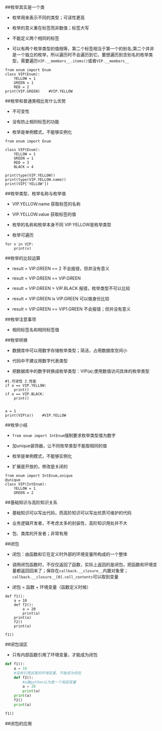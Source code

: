 ##枚举其实是一个类

- 枚举用来表示不同的类型；可读性更高

- 枚举的意义重在标签而非数值；标签大写

- 不能定义两个相同的标签

- 可以有两个枚举类型的值相等，第二个标签相当于第一个的别名;第二个并非是一个独立的枚举，所以遍历时不会遍历到它。要想遍历到含别名的枚举类型，需要遍历`VIP.__members__.items()`或者`VIP.__members__`

```
from enum import Enum
class VIP(Enum):
    YELLOW = 1
    GREEN = 1
    RED = 2
print(VIP.GREEN)    #VIP.YELLOW
```





##枚举和普通类相比有什么优势

- 不可变性

- 没有防止相同标签的功能

- 枚举是单例模式，不能够实例化

```
from enum import Enum

class VIP(Enum):
    YELLOW = 1
    GREEN = 1
    RED = 3
    BLACK = 4

print(type(VIP.YELLOW))
print(type(VIP.YELLOW.name))
print(VIP['YELLOW'])
```




##枚举类型、枚举名称与枚举值

- VIP.YELLOW.name    获取标签的名称

- VIP.YELLOW.value    获取标签的值

- 枚举的名称和枚举本身不同    VIP.YELLOW是枚举类型

- 枚举可遍历

```
for v in VIP:
    print(v)
```





##枚举的比较运算

- result = VIP.GREEN == 2    不会报错，但并没有意义

- result = VIP.GREEN == VIP.GREEN

- result = VIP.GREEN > VIP.BLACK   报错，枚举类型不可以比较 

- result = VIP.GREEN is VIP.GREEN    可以做身份比较

- result = VIP.GREEN == VIP1.GREEN    不会报错；但并没有意义





##枚举注意事项

- 相同标签名和相同标签值





##枚举转换

- 数据库中可以用数字存储枚举类型；简洁，占用数据库空间小

- 代码中不建议用数字代表类型

- 把数据库中的数字转换成枚举类型：VIP(a);使用数值访问具体的枚举类型

```
#1.可读性 2.性能
if a == VIP.YELLOW:
    print()
if a == VIP.BLACK:
    print()
    
    
a = 1
print(VIP(a))    #VIP.YELLOW
```




##枚举小结

- `from enum import IntEnum`强制要求枚举类型值为数字

- 加unique装饰器，让不同枚举类型不能取相同的值

- 枚举是单例模式，不能够实例化

- 扩展是开放的，修改是关闭的

```
from enum import IntEnum,unique
@unique
class VIP(IntEnum):
    YELLOW = 1
    GREEN = 2
```



##基础知识与高阶知识关系

- 基础知识可以写出代码，而高阶知识可以写出优质可维护的代码

- 业务逻辑开发者，不考虑太多的封装性，高阶知识用处并不大

- 包、类库的开发者；非常有用





##闭包

- 闭包：由函数和它在定义时外部的环境变量所构成的一个整体

- 调用闭包函数时，不仅仅返回了函数，实际上返回的是闭包，把函数和环境变量都返回回来了；保存在`callback.__closure__`内置对象里；`callback.__closure__[0].cell_contents`可以取到变量

- 闭包 = 函数 + 环境变量（函数定义时候）

```
def f1():
    a = 10
    def f2():
        a = 20
        print(a)
    print(a)
    f2()
    print(a)

f1()
```




##闭包误区

- 只有内部函数引用了环境变量，才能成为闭包

```py
def f1():
    a = 10
    #没有引用这里的环境变量，不能成为闭包
    def f2():
        #a被python认为是一个局部变量
        a = 20
        print(a)
    print(a)
    f2()
    print(a)

f1()
```



##闭包的应用




















